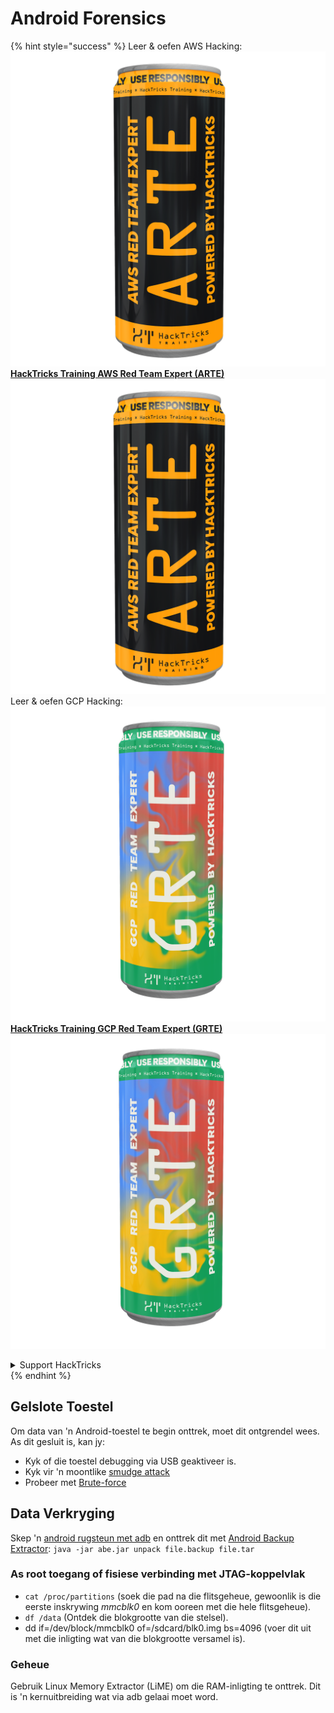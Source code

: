 # Android Forensics

{% hint style="success" %}
Leer & oefen AWS Hacking:<img src="/.gitbook/assets/arte.png" alt="" data-size="line">[**HackTricks Training AWS Red Team Expert (ARTE)**](https://training.hacktricks.xyz/courses/arte)<img src="/.gitbook/assets/arte.png" alt="" data-size="line">\
Leer & oefen GCP Hacking: <img src="/.gitbook/assets/grte.png" alt="" data-size="line">[**HackTricks Training GCP Red Team Expert (GRTE)**<img src="/.gitbook/assets/grte.png" alt="" data-size="line">](https://training.hacktricks.xyz/courses/grte)

<details>

<summary>Support HackTricks</summary>

* Kyk na die [**subskripsie planne**](https://github.com/sponsors/carlospolop)!
* **Sluit aan by die** 💬 [**Discord groep**](https://discord.gg/hRep4RUj7f) of die [**telegram groep**](https://t.me/peass) of **volg** ons op **Twitter** 🐦 [**@hacktricks\_live**](https://twitter.com/hacktricks\_live)**.**
* **Deel hacking truuks deur PRs in te dien na die** [**HackTricks**](https://github.com/carlospolop/hacktricks) en [**HackTricks Cloud**](https://github.com/carlospolop/hacktricks-cloud) github repos.

</details>
{% endhint %}

## Gelslote Toestel

Om data van 'n Android-toestel te begin onttrek, moet dit ontgrendel wees. As dit gesluit is, kan jy:

* Kyk of die toestel debugging via USB geaktiveer is.
* Kyk vir 'n moontlike [smudge attack](https://www.usenix.org/legacy/event/woot10/tech/full\_papers/Aviv.pdf)
* Probeer met [Brute-force](https://www.cultofmac.com/316532/this-brute-force-device-can-crack-any-iphones-pin-code/)

## Data Verkryging

Skep 'n [android rugsteun met adb](../mobile-pentesting/android-app-pentesting/adb-commands.md#backup) en onttrek dit met [Android Backup Extractor](https://sourceforge.net/projects/adbextractor/): `java -jar abe.jar unpack file.backup file.tar`

### As root toegang of fisiese verbinding met JTAG-koppelvlak

* `cat /proc/partitions` (soek die pad na die flitsgeheue, gewoonlik is die eerste inskrywing _mmcblk0_ en kom ooreen met die hele flitsgeheue).
* `df /data` (Ontdek die blokgrootte van die stelsel).
* dd if=/dev/block/mmcblk0 of=/sdcard/blk0.img bs=4096 (voer dit uit met die inligting wat van die blokgrootte versamel is).

### Geheue

Gebruik Linux Memory Extractor (LiME) om die RAM-inligting te onttrek. Dit is 'n kernuitbreiding wat via adb gelaai moet word.

